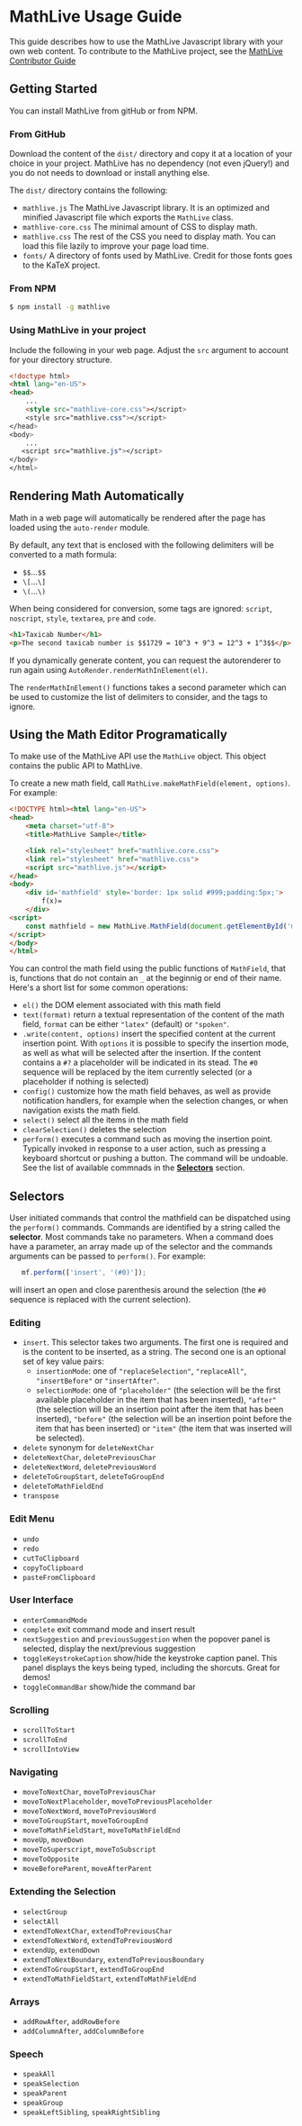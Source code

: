 # MathLive Usage Guide

This guide describes how to use the MathLive Javascript library with your own
web content. To contribute to the MathLive project, see the [MathLive 
Contributor Guide](CONTRIBUTOR_GUIDE.md)


## Getting Started

You can install MathLive from gitHub or from NPM.

### From GitHub
Download the content of the `dist/` directory and copy it at a location of 
your choice in your project. MathLive has no dependency (not even jQuery!) 
and you do not needs to download or install anything else.

The `dist/` directory contains the following:
- `mathlive.js` The MathLive Javascript library. It is an optimized and minified 
Javascript file which exports the `MathLive` class. 
- `mathlive-core.css` The minimal amount of CSS to display math.
- `mathlive.css` The rest of the CSS you need to display math. You can load
this file lazily to improve your page load time.
- `fonts/` A directory of fonts used by MathLive. Credit for those fonts goes to
the KaTeX project.

### From NPM
```bash
$ npm install -g mathlive
```

### Using MathLive in your project

Include the following in your web page. Adjust the `src` argument to account 
for your directory structure.

```html
<!doctype html>
<html lang="en-US">
<head>
    ...
    <style src="mathlive-core.css"></script>
    <style src="mathlive.css"></script>
</head>
<body>
    ...
   <script src="mathlive.js"></script>
</body>
</html>
```



## Rendering Math Automatically

Math in a web page will automatically be rendered after the page has 
loaded using the `auto-render` module.

By default, any text that is enclosed with the following delimiters
will be converted to a math formula:
* `$$`...`$$`
* `\[`...`\]`
* `\(`...`\)`

When being considered for conversion, some tags are ignored: `script`, 
`noscript`, `style`, `textarea`, `pre` and `code`.


```html
<h1>Taxicab Number</h1>
<p>The second taxicab number is $$1729 = 10^3 + 9^3 = 12^3 + 1^3$$</p>
```

If you dynamically generate content, you can request the autorenderer to run 
again using `AutoRender.renderMathInElement(el)`.

The `renderMathInElement()` functions takes a second parameter which can be 
used to customize the list of delimiters to consider, and the tags to ignore.



## Using the Math Editor Programatically

To make use of the MathLive API use the `MathLive` object. This object
contains the public API to MathLive. 

To create a new math field, call `MathLive.makeMathField(element, options)`.
For example:
```html
<!DOCTYPE html><html lang="en-US">
<head>
    <meta charset="utf-8">
    <title>MathLive Sample</title>

    <link rel="stylesheet" href="mathlive.core.css">
    <link rel="stylesheet" href="mathlive.css">
    <script src="mathlive.js"></script>
</head>
<body>
    <div id='mathfield' style='border: 1px solid #999;padding:5px;'>
        f(x)=
    </div>
<script>
    const mathfield = new MathLive.MathField(document.getElementById('mathfield'));
</script>
</body>
</html>
```

You can control the math field using the public functions of `MathField`, that 
is, functions that do not contain an `_` at the beginnig or end of their name.
Here's a short list for some common operations:

* `el()` the DOM element associated with this math field
* `text(format)` return a textual representation of the content of the math 
field, `format` can be either `"latex"` (default) or `"spoken"`.
* `.write(content, options)` insert the specified content at the current 
insertion point. With `options` it is possible to specify the insertion mode,
as well as what will be selected after the insertion. If the content contains
a `#?` a placeholder will be indicated in its stead. The `#0` sequence will
be replaced by the item currently selected (or a placeholder if nothing is 
selected)
* `config()` customize how the math field behaves, as well as provide 
notification handlers, for example when the selection changes, or when 
navigation exists the math field.
* `select()` select all the items in the math field
* `clearSelection()` deletes the selection
* `perform()` executes a command such as moving the insertion point. Typically
invoked in response to a user action, such as pressing a keyboard shortcut
or pushing a button. The command will be undoable. See the list of available
commnads in the [**Selectors**](#selectors) section.

## Selectors

User initiated commands that control the mathfield can be dispatched using
the `perform()` commands. Commands are identified by a string called the
**selector**. Most commands take no parameters. When a command does have a 
parameter, an array made up of the selector and the commands arguments can be
passed to `perform()`. For example:

``` javascript
   mf.perform(['insert', '(#0)']);
```

will insert an open and close parenthesis around the selection (the `#0`
sequence is replaced with the current selection).

### Editing
* `insert`. This selector takes two arguments. The first one is required and 
is the content to be inserted, as a string. The second one is an optional set of key value pairs:
  * `insertionMode`: one of `"replaceSelection"`, `"replaceAll"`, `"insertBefore"` or `"insertAfter"`.
  * `selectionMode`: one of `"placeholder"` (the selection will be 
the first available placeholder in the item that has been inserted),
`"after"` (the selection will be an insertion point after the item that has 
been inserted), `"before"` (the selection will be an insertion point before 
the item that has been inserted) or `"item"` (the item that was inserted will
be selected).
* `delete` synonym for `deleteNextChar`
* `deleteNextChar`, `deletePreviousChar`
* `deleteNextWord`, `deletePreviousWord`
* `deleteToGroupStart`, `deleteToGroupEnd`
* `deleteToMathFieldEnd`
* `transpose`

### Edit Menu
* `undo`
* `redo`
* `cutToClipboard`
* `copyToClipboard`
* `pasteFromClipboard`

### User Interface
* `enterCommandMode`
* `complete` exit command mode and insert result
* `nextSuggestion` and `previousSuggestion` when the popover panel is
selected, display the next/previous suggestion
* `toggleKeystrokeCaption` show/hide the keystroke caption panel. This panel
displays the keys being typed, including the shorcuts. Great for demos!
* `toggleCommandBar` show/hide the command bar

### Scrolling
* `scrollToStart`
* `scrollToEnd`
* `scrollIntoView`

### Navigating
* `moveToNextChar`, `moveToPreviousChar`
* `moveToNextPlaceholder`, `moveToPreviousPlaceholder`
* `moveToNextWord`, `moveToPreviousWord`
* `moveToGroupStart`, `moveToGroupEnd`
* `moveToMathFieldStart`, `moveToMathFieldEnd`
* `moveUp`, `moveDown`
* `moveToSuperscript`, `moveToSubscript`
* `moveToOpposite`
* `moveBeforeParent`, `moveAfterParent`


### Extending the Selection
* `selectGroup`
* `selectAll`
* `extendToNextChar`, `extendToPreviousChar`
* `extendToNextWord`, `extendToPreviousWord`
* `extendUp`, `extendDown`
* `extendToNextBoundary`, `extendToPreviousBoundary`
* `extendToGroupStart`, `extendToGroupEnd`
* `extendToMathFieldStart`, `extendToMathFieldEnd`

### Arrays
* `addRowAfter`, `addRowBefore`
* `addColumnAfter`, `addColumnBefore`

### Speech
* `speakAll`
* `speakSelection`
* `speakParent`
* `speakGroup`
* `speakLeftSibling`, `speakRightSibling`


